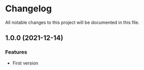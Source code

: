 # Changelog

All notable changes to this project will be documented in this file.
## 1.0.0 (2021-12-14)

### Features

* First version